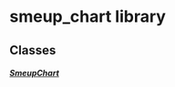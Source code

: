 


# smeup_chart library











## Classes

##### [SmeupChart](../smeup_widgets_smeup_chart/SmeupChart-class.md)



 















